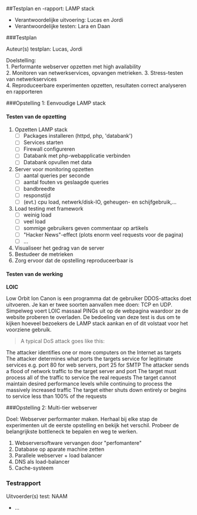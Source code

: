 ##Testplan en -rapport: LAMP stack

* Verantwoordelijke uitvoering: Lucas en Jordi
* Verantwoordelijke testen: Lara en Daan

###Testplan

Auteur(s) testplan: Lucas, Jordi

Doelstelling:  
	1. Performante webserver opzetten met high availability  
	2. Monitoren van netwerkservices, opvangen metrieken. 
	3. Stress-testen van netwerkservices  
	4. Reproduceerbare experimenten opzetten, resultaten correct analyseren en rapporteren


###Opstelling 1: Eenvoudige LAMP stack
#### Testen van de opzetting ####
1. Opzetten LAMP stack
	- [ ] Packages installeren (httpd, php, 'databank')
	- [ ] Services starten
	- [ ] Firewall configureren
	- [ ] Databank met php-webapplicatie verbinden 
	- [ ] Databank opvullen met data
2. Server voor monitoring opzetten
	- [ ] aantal queries per seconde
	- [ ] aantal fouten vs geslaagde queries
	- [ ] bandbreedte
	- [ ] responstijd
	- [ ] (evt.) cpu load, netwerk/disk-IO, geheugen- en schijfgebruik,...
3. Load testing met framework
	- [ ] weinig load
	- [ ] veel load
	- [ ] sommige gebruikers geven commentaar op artikels
	- [ ] "Hacker News"-effect (plots enorm veel requests voor de pagina)
	- [ ] ...
4. Visualiseer het gedrag van de server
5. Bestudeer de metrieken
6. Zorg ervoor dat de opstelling reproduceerbaar is

#### Testen van de werking ####
**LOIC**

Low Orbit Ion Canon is een programma dat de gebruiker DDOS-attacks doet uitvoeren. Je kan er twee soorten aanvallen mee doen: TCP en UDP. Simpelweg voert LOIC massaal PINGs uit op de webpagina waardoor ze de website proberen te overladen. De bedoeling van deze test is dus om te kijken hoeveel bezoekers de LAMP stack aankan en of dit volstaat voor het voorziene gebruik.
> A typical DoS attack goes like this:

The attacker identifies one or more computers on the Internet as targets
The attacker determines what ports the targets service for legitimate services e.g. port 80 for web servers, port 25 for SMTP
The attacker sends a flood of network traffic to the target server and port
The target must process all of the traffic to service the real requests
The target cannot maintain desired performance levels while continuing to process the massively increased traffic
The target either shuts down entirely or begins to service less than 100% of the requests

###Opstelling 2: Multi-tier webserver

Doel: Webserver performanter maken. Herhaal bij elke stap de experimenten uit de eerste opstelling en bekijk het verschil. Probeer de belangrijkste bottleneck te bepalen en weg te werken.

1. Webserversoftware vervangen door "perfomantere"
2. Database op aparate machine zetten
3. Parallele webserver + load balancer
4. DNS als load-balancer
5. Cache-systeem


### Testrapport

Uitvoerder(s) test: NAAM

- ...